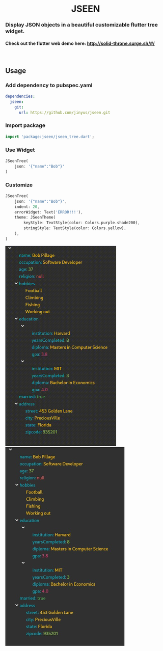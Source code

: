 <center> <h1>JSEEN</h1> </center>

### Display JSON objects in a beautiful customizable flutter tree widget.
#### Check out the flutter web demo here: <a href="http://solid-throne.surge.sh/#/">http://solid-throne.surge.sh/#/</a>
<br>

## Usage

### Add dependency to pubspec.yaml
```yaml
dependencies:
  jseen: 
    git:
      url: https://github.com/jinyus/jseen.git
```

### Import package
```dart
import 'package:jseen/jseen_tree.dart';
```

### Use Widget
```dart
JSeenTree(
    json: '{"name":"Bob"}'
)
```

### Customize
```dart
JSeenTree(
    json: '{"name":"Bob"}',
    indent: 20,
    errorWidget: Text('ERROR!!!'),
    theme: JSeenTheme(
        keyStyle: TextStyle(color: Colors.purple.shade200),
        stringStyle: TextStyle(color: Colors.yellow),
    ),
)
```

<img src="https://github.com/jinyus/jseen/blob/master/example/jseen.gif?raw=true">
<img src="https://github.com/jinyus/jseen/blob/master/example/jseen.jpg?raw=true">
